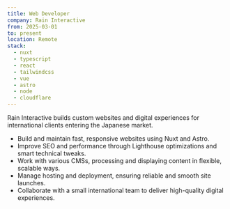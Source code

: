 ```yaml
---
title: Web Developer
company: Rain Interactive
from: 2025-03-01
to: present
location: Remote
stack:
  - nuxt
  - typescript
  - react
  - tailwindcss
  - vue
  - astro
  - node
  - cloudflare
---
```


Rain Interactive builds custom websites and digital experiences for international clients entering the Japanese market.

- Build and maintain fast, responsive websites using Nuxt and Astro.
- Improve SEO and performance through Lighthouse optimizations and smart technical tweaks.
- Work with various CMSs, processing and displaying content in flexible, scalable ways.
- Manage hosting and deployment, ensuring reliable and smooth site launches.
- Collaborate with a small international team to deliver high-quality digital experiences.
